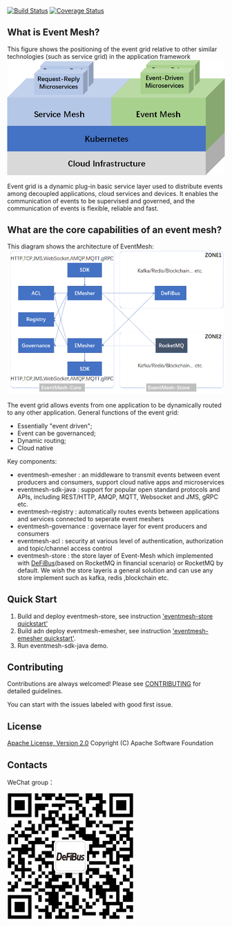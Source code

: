 [![Build Status](https://www.travis-ci.org/WeBankFinTech/DeFiBus.svg?branch=master)](https://www.travis-ci.org/WeBankFinTech/EventMesh) [![Coverage Status](https://coveralls.io/repos/github/WeBankFinTech/DeFiBus/badge.svg?branch=master)](https://coveralls.io/github/WeBankFinTech/EventMesh?branch=master)

## What is Event Mesh?
This figure shows the positioning of the event grid relative to other similar technologies (such as service grid) in the application framework
![architecture1](docs/images/eventmesh-define.png)

Event grid is a dynamic plug-in basic service layer used to distribute events among decoupled applications, cloud services and devices. It enables the communication of events to be supervised and governed, and the communication of events is flexible, reliable and fast.
## What are the core capabilities of an event mesh?
This diagram shows the architecture of EventMesh:
![architecture2](docs/images/eventmesh-arch.png)

The event grid allows events from one application to be dynamically routed to any other application.
General functions of the event grid:
* Essentially "event driven";
* Event can be governanced;
* Dynamic routing;
* Cloud native

Key components:
* eventmesh-emesher : an middleware to transmit events between event producers and consumers, support cloud native apps and microservices
* eventmesh-sdk-java : support for popular open standard protocols and APIs, including REST/HTTP, AMQP, MQTT, Websocket and JMS, gRPC etc.
* eventmesh-registry : automatically routes events between applications and services connected to seperate event meshers
* eventmesh-governance : governace layer for event producers and consumers
* eventmesh-acl : security at various level of authentication, authorization and topic/channel access control
* eventmesh-store : the store layer of Event-Mesh which implemented with [DeFiBus](https://github.com/WeBankFinTech/DeFiBus)(based on RocketMQ in financial scenario) or RocketMQ by default. We wish the store layeris a general solution and can use any store implement such as kafka, redis ,blockchain etc.

## Quick Start
1. Build and deploy eventmesh-store, see instruction ['eventmesh-store quickstart'](docs/en/instructions/eventmesh-store-quickstart.md) 
2. Build adn deploy eventmesh-emesher, see instruction ['eventmesh-emesher quickstart'](docs/en/instructions/eventmesh-emesher-quickstart.md).
3. Run eventmesh-sdk-java demo. 

## Contributing
Contributions are always welcomed! Please see [CONTRIBUTING](CONTRIBUTING.md) for detailed guidelines.

You can start with the issues labeled with good first issue.

## License
[Apache License, Version 2.0](http://www.apache.org/licenses/LICENSE-2.0.html) Copyright (C) Apache Software Foundation

## Contacts
WeChat group：

![wechat_qr](./docs/images/mesh-helper.png)


